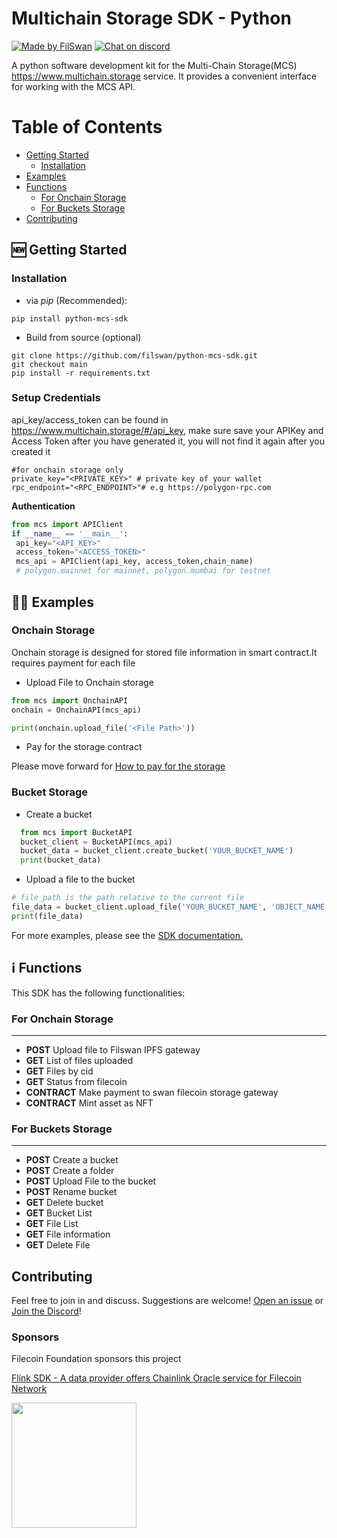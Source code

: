 # Multichain Storage SDK - Python

[![Made by FilSwan](https://img.shields.io/badge/made%20by-FilSwan-green.svg)](https://www.filswan.com/)
[![Chat on discord](https://img.shields.io/badge/join%20-discord-brightgreen.svg)](https://discord.com/invite/KKGhy8ZqzK)

A python software development kit for the Multi-Chain Storage(MCS) https://www.multichain.storage service. It provides a convenient interface for working with the MCS API. 

# Table of Contents <!-- omit in toc -->

- [Getting Started](#-Getting-Started)
  - [Installation](#Installation)
- [Examples](#-Examples)
- [Functions](#ℹ️-Functions)
  - [For Onchain Storage](#For-Onchain-Storage)
  - [For Buckets Storage](#For-Buckets-Storage)
- [Contributing](#contributing)

## 🆕 Getting Started

### Installation

-  via _pip_ (Recommended):

 ```
pip install python-mcs-sdk
 ```

-  Build from source (optional)

 ```
git clone https://github.com/filswan/python-mcs-sdk.git
git checkout main
pip install -r requirements.txt
 ```

### Setup Credentials

api_key/access_token can be found in https://www.multichain.storage/#/api_key, make sure save your APIKey and Access Token after you have generated it, you will not find it again after you created it

```
#for onchain storage only
private_key="<PRIVATE_KEY>" # private key of your wallet
rpc_endpoint="<RPC_ENDPOINT>"# e.g https://polygon-rpc.com

```

**Authentication**

 ```python
from mcs import APIClient
if __name__ == '__main__':
  api_key="<API_KEY>" 
  access_token="<ACCESS_TOKEN>"
  mcs_api = APIClient(api_key, access_token,chain_name)
  # polygon.mainnet for mainnet, polygon.mumbai for testnet
 ```

## 👨‍💻 Examples


### Onchain Storage

Onchain storage is designed for stored file information in smart contract.It requires payment for each file

* Upload File to Onchain storage

 ```python
 from mcs import OnchainAPI
 onchain = OnchainAPI(mcs_api)

 print(onchain.upload_file('<File Path>'))
 ```

* Pay for the storage contract

Please move forward for [How to pay for the storage](https://docs.filswan.com/multichain.storage/developer-quickstart/sdk/python-mcs-sdk/onchain-storage/advanced-usage)

### Bucket Storage

- Create a bucket

```python
  from mcs import BucketAPI
  bucket_client = BucketAPI(mcs_api)
  bucket_data = bucket_client.create_bucket('YOUR_BUCKET_NAME')
  print(bucket_data)
```

-  Upload a file to the bucket

```python
# file_path is the path relative to the current file
file_data = bucket_client.upload_file('YOUR_BUCKET_NAME', 'OBJECT_NAME' , 'FILE_PATH') 
print(file_data)
```

For more examples, please see the [SDK documentation.](https://docs.filswan.com/multi-chain-storage/developer-quickstart/sdk)

## ℹ️ Functions

This SDK has the following functionalities:

### For Onchain Storage

---

- **POST**    Upload file to Filswan IPFS gateway
- **GET**     List of files uploaded
- **GET**     Files by cid
- **GET**     Status from filecoin
- **CONTRACT**    Make payment to swan filecoin storage gateway
- **CONTRACT**    Mint asset as NFT

### For Buckets Storage

---

* **POST** Create a bucket
* **POST** Create a folder
* **POST** Upload File to the bucket
* **POST** Rename bucket
* **GET** Delete bucket
* **GET** Bucket List
* **GET** File List
* **GET** File information
* **GET** Delete File

## Contributing

Feel free to join in and discuss. Suggestions are welcome! [Open an issue](https://github.com/filswan/python-mcs-sdk/issues) or [Join the Discord](https://discord.com/invite/KKGhy8ZqzK)!

### Sponsors

Filecoin Foundation sponsors this project

[Flink SDK - A data provider offers Chainlink Oracle service for Filecoin Network ](https://github.com/filecoin-project/devgrants/issues/463)

<img src="https://github.com/filswan/flink/blob/main/filecoin.png" width="200">
